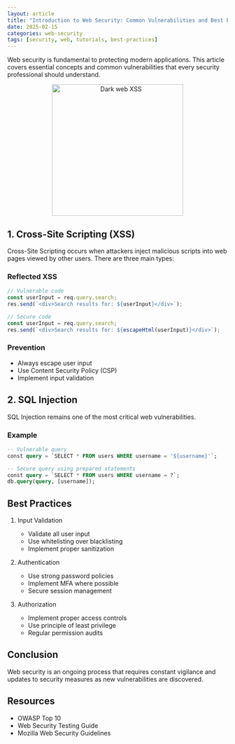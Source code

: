 ```yaml
---
layout: article
title: "Introduction to Web Security: Common Vulnerabilities and Best Practices"
date: 2025-02-15
categories: web-security
tags: [security, web, tutorials, best-practices]
---
```


Web security is fundamental to protecting modern applications. This article covers essential concepts and common vulnerabilities that every security professional should understand.

<div style="text-align: center;">
    <img src="{{ site.baseurl }}/assets/images/image.png" alt="Dark web XSS" width="300">
</div>

## 1. Cross-Site Scripting (XSS)

Cross-Site Scripting occurs when attackers inject malicious scripts into web pages viewed by other users. There are three main types:

### Reflected XSS
```javascript
// Vulnerable code
const userInput = req.query.search;
res.send(`<div>Search results for: ${userInput}</div>`);

// Secure code
const userInput = req.query.search;
res.send(`<div>Search results for: ${escapeHtml(userInput)}</div>`);
```

### Prevention
- Always escape user input
- Use Content Security Policy (CSP)
- Implement input validation

## 2. SQL Injection

SQL Injection remains one of the most critical web vulnerabilities.

### Example
```sql
-- Vulnerable query
const query = `SELECT * FROM users WHERE username = '${username}'`;

-- Secure query using prepared statements
const query = `SELECT * FROM users WHERE username = ?`;
db.query(query, [username]);
```

## Best Practices

1. Input Validation
   - Validate all user input
   - Use whitelisting over blacklisting
   - Implement proper sanitization

2. Authentication
   - Use strong password policies
   - Implement MFA where possible
   - Secure session management

3. Authorization
   - Implement proper access controls
   - Use principle of least privilege
   - Regular permission audits

## Conclusion

Web security is an ongoing process that requires constant vigilance and updates to security measures as new vulnerabilities are discovered.

## Resources
- OWASP Top 10
- Web Security Testing Guide
- Mozilla Web Security Guidelines